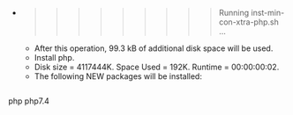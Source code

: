 * >>>>>>>>> Running inst-min-con-xtra-php.sh ...
  * After this operation, 99.3 kB of additional disk space will be used.
  * Install php.
  * Disk size = 4117444K. Space Used = 192K. Runtime = 00:00:00:02.
  * The following NEW packages will be installed:
  ```bash
php php7.4
  ```
